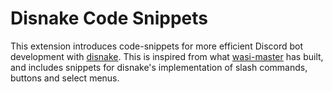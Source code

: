 # Disnake Code Snippets

This extension introduces code-snippets for more efficient Discord bot development with [disnake][disnake]. This is inspired from what [wasi-master][vscode-dpy-snippets] has built, and includes snippets for disnake's implementation of slash commands, buttons and select menus.

[disnake]: https://github.com/DisnakeDev/disnake
[vscode-dpy-snippets]: https://github.com/wasi-master/vscode-discord.py-snippets